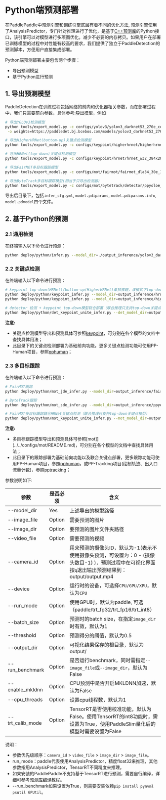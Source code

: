 # Python端预测部署

在PaddlePaddle中预测引擎和训练引擎底层有着不同的优化方法, 预测引擎使用了AnalysisPredictor，专门针对推理进行了优化，是基于[C++预测库](https://www.paddlepaddle.org.cn/documentation/docs/zh/advanced_guide/inference_deployment/inference/native_infer.html)的Python接口，该引擎可以对模型进行多项图优化，减少不必要的内存拷贝。如果用户在部署已训练模型的过程中对性能有较高的要求，我们提供了独立于PaddleDetection的预测脚本，方便用户直接集成部署。


Python端预测部署主要包含两个步骤：
- 导出预测模型
- 基于Python进行预测

## 1. 导出预测模型

PaddleDetection在训练过程包括网络的前向和优化器相关参数，而在部署过程中，我们只需要前向参数，具体参考:[导出模型](../deploy/EXPORT_MODEL.md)，例如

```bash
# 导出YOLOv3检测模型
python tools/export_model.py -c configs/yolov3/yolov3_darknet53_270e_coco.yml --output_dir=./inference_model \
 -o weights=https://paddledet.bj.bcebos.com/models/yolov3_darknet53_270e_coco.pdparams

# 导出HigherHRNet(bottom-up)关键点检测模型
python tools/export_model.py -c configs/keypoint/higherhrnet/higherhrnet_hrnet_w32_512.yml -o weights=https://paddledet.bj.bcebos.com/models/keypoint/higherhrnet_hrnet_w32_512.pdparams

# 导出HRNet(top-down)关键点检测模型
python tools/export_model.py -c configs/keypoint/hrnet/hrnet_w32_384x288.yml -o weights=https://paddledet.bj.bcebos.com/models/keypoint/hrnet_w32_384x288.pdparams

# 导出FairMOT多目标跟踪模型
python tools/export_model.py -c configs/mot/fairmot/fairmot_dla34_30e_1088x608.yml -o weights=https://paddledet.bj.bcebos.com/models/mot/fairmot_dla34_30e_1088x608.pdparams

# 导出ByteTrack多目标跟踪模型(相当于只导出检测器)
python tools/export_model.py -c configs/mot/bytetrack/detector/ppyoloe_crn_l_36e_640x640_mot17half.yml -o weights=https://paddledet.bj.bcebos.com/models/mot/ppyoloe_crn_l_36e_640x640_mot17half.pdparams
```

导出后目录下，包括`infer_cfg.yml`, `model.pdiparams`,  `model.pdiparams.info`, `model.pdmodel`四个文件。


## 2. 基于Python的预测

### 2.1 通用检测
在终端输入以下命令进行预测：
```bash
python deploy/python/infer.py --model_dir=./output_inference/yolov3_darknet53_270e_coco --image_file=./demo/000000014439.jpg --device=GPU
```

### 2.2 关键点检测
在终端输入以下命令进行预测：
```bash
# keypoint top-down(HRNet)/bottom-up(HigherHRNet)单独推理，该模式下top-down模型HRNet只支持单人截图预测
python deploy/python/keypoint_infer.py --model_dir=output_inference/hrnet_w32_384x288/ --image_file=./demo/hrnet_demo.jpg --device=GPU --threshold=0.5
python deploy/python/keypoint_infer.py --model_dir=output_inference/higherhrnet_hrnet_w32_512/ --image_file=./demo/000000014439_640x640.jpg --device=GPU --threshold=0.5

# detector 检测 + keypoint top-down模型联合部署（联合推理只支持top-down关键点模型）
python deploy/python/det_keypoint_unite_infer.py --det_model_dir=output_inference/yolov3_darknet53_270e_coco/ --keypoint_model_dir=output_inference/hrnet_w32_384x288/ --video_file={your video name}.mp4  --device=GPU
```
**注意:**
 - 关键点检测模型导出和预测具体可参照[keypoint](../../configs/keypoint/README.md)，可分别在各个模型的文档中查找具体用法；
 - 此目录下的关键点检测部署为基础前向功能，更多关键点检测功能可使用PP-Human项目，参照[pphuman](../pphuman/README.md)；


### 2.3 多目标跟踪
在终端输入以下命令进行预测：
```bash
# FairMOT跟踪
python deploy/python/mot_jde_infer.py --model_dir=output_inference/fairmot_dla34_30e_1088x608 --video_file={your video name}.mp4 --device=GPU

# ByteTrack跟踪
python deploy/python/mot_sde_infer.py --model_dir=output_inference/ppyoloe_crn_l_36e_640x640_mot17half/ --tracker_config=deploy/python/tracker_config.yml --video_file={your video name}.mp4 --device=GPU --scaled=True

# FairMOT多目标跟踪联合HRNet关键点检测（联合推理只支持top-down关键点模型）
python deploy/python/mot_keypoint_unite_infer.py --mot_model_dir=output_inference/fairmot_dla34_30e_1088x608/ --keypoint_model_dir=output_inference/hrnet_w32_384x288/ --video_file={your video name}.mp4 --device=GPU
```

**注意:**
 - 多目标跟踪模型导出和预测具体可参照[mot]](../../configs/mot/README.md)，可分别在各个模型的文档中查找具体用法；
 - 此目录下的跟踪部署为基础前向功能以及联合关键点部署，更多跟踪功能可使用PP-Human项目，参照[pphuman](../pphuman/README.md)，或PP-Tracking项目(绘制轨迹、出入口流量计数)，参照[pptracking](../pptracking/README.md)；


参数说明如下:

| 参数 | 是否必须|含义 |
|-------|-------|----------|
| --model_dir | Yes| 上述导出的模型路径 |
| --image_file | Option | 需要预测的图片 |
| --image_dir  | Option |  要预测的图片文件夹路径   |
| --video_file | Option | 需要预测的视频 |
| --camera_id | Option | 用来预测的摄像头ID，默认为-1(表示不使用摄像头预测，可设置为：0 - (摄像头数目-1) )，预测过程中在可视化界面按`q`退出输出预测结果到：output/output.mp4|
| --device | Option | 运行时的设备，可选择`CPU/GPU/XPU`，默认为`CPU`|
| --run_mode | Option |使用GPU时，默认为paddle, 可选（paddle/trt_fp32/trt_fp16/trt_int8）|
| --batch_size | Option |预测时的batch size，在指定`image_dir`时有效，默认为1 |
| --threshold | Option|预测得分的阈值，默认为0.5|
| --output_dir | Option|可视化结果保存的根目录，默认为output/|
| --run_benchmark | Option| 是否运行benchmark，同时需指定`--image_file`或`--image_dir`，默认为False |
| --enable_mkldnn | Option | CPU预测中是否开启MKLDNN加速，默认为False |
| --cpu_threads | Option| 设置cpu线程数，默认为1 |
| --trt_calib_mode | Option| TensorRT是否使用校准功能，默认为False。使用TensorRT的int8功能时，需设置为True，使用PaddleSlim量化后的模型时需要设置为False |

说明：

- 参数优先级顺序：`camera_id` > `video_file` > `image_dir` > `image_file`。
- run_mode：paddle代表使用AnalysisPredictor，精度float32来推理，其他参数指用AnalysisPredictor，TensorRT不同精度来推理。
- 如果安装的PaddlePaddle不支持基于TensorRT进行预测，需要自行编译，详细可参考[预测库编译教程](https://paddleinference.paddlepaddle.org.cn/user_guides/source_compile.html)。
- --run_benchmark如果设置为True，则需要安装依赖`pip install pynvml psutil GPUtil`。
